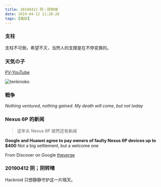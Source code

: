 ```yaml
---
title: 20190412 阴；阴转晴
date: 2019-04-12 11:28:28
tags: [雑談]
---
```


### 支柱

支柱不可倒，希望不灭，当然人的支撑是在不停变换的。

### 天気の子

[PV-YouTube](https://www.youtube.com/watch?v=rzKcrJ77wBY)

![tenkinoko](https://i.loli.net/2019/04/12/5cb0141149735.png)

### 戦争

*Nothing ventured*, *nothing gained*. *My death will come*, *but not today*

### Nexus 6P 的新闻

> 这年头 Nexus 6P 居然还有新闻

**Google and Huawei agree to pay owners of faulty Nexus 6P devices up to $400**
Not a big settlement, but a welcome one

From Discover on Google [theverge](https://www.theverge.com/2019/4/11/18306552/google-huawei-nexus-6p-class-action-lawsuit-settlement-agreement-compensate)

### 20190412 阴；阴转晴

Hackroid 只想静静守护这一片晴天。

